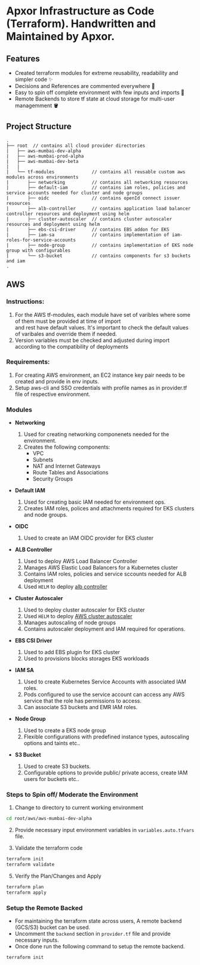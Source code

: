 # Apxor Infrastructure as Code (Terraform). Handwritten and Maintained by Apxor.

## Features

- Created terraform modules for extreme reusability, readability and simpler code ✨
- Decisions and References are commented everywhere 🔦
- Easy to spin off complete environment with few inputs and imports 🚀
- Remote Backends to store tf state at cloud storage for multi-user managemment 🪣

## Project Structure

```
.
├── root  // contains all cloud provider directories
|   ├── aws-mumbai-dev-alpha
|   ├── aws-mumbai-prod-alpha
|   ├── aws-mumbai-dev-beta
|   |
|   └── tf-modules              // contains all reusable custom aws modules across environments
|       ├── networking          // contains all networking resources
|       ├── default-iam         // contains iam roles, policies and service accounts needed for cluster and node groups
|       ├── oidc                // contains openId connect issuer resources
|       ├── alb-controller      // contains application load balancer controller resources and deployment using helm
|       ├── cluster-autoscaler  // contains cluster autoscaler resources and deployment using helm
|       ├── ebs-csi-driver      // contains EBS addon for EKS
|       ├── iam-sa              // contains implementation of iam-roles-for-service-accounts
|       ├── node-group          // contains implementation of EKS node group with configurables
|       └── s3-bucket           // contains components for s3 buckets and iam
.
```

## AWS

### Instructions:

1. For the AWS tf-modules, each module have set of varibles where some of them must be provided at time of import \
   and rest have default values. It's important to check the default values of varibales and override them if needed.
2. Version variables must be checked and adjusted during import according to the compatibility of deployments

### Requirements:

1. For creating AWS environment, an EC2 instance key pair needs to be created and provide in env inputs.
2. Setup aws-cli and SSO credentials with profile names as in provider.tf file of respective environment.

### Modules

- **Networking**

  1.  Used for creating networking componenets needed for the environment.
  2.  Creates the following components:
      - VPC
      - Subnets
      - NAT and Internet Gateways
      - Route Tables and Associations
      - Security Groups

- **Default IAM**

  1.  Used for creating basic IAM needed for environment ops.
  2.  Creates IAM roles, polices and attachments required for EKS clusters and node groups.

- **OIDC**

  1.  Used to create an IAM OIDC provider for EKS cluster

- **ALB Controller**

  1. Used to deploy AWS Load Balancer Controller
  2. Manages AWS Elastic Load Balancers for a Kubernetes cluster
  3. Contains IAM roles, policies and service sccounts needed for ALB deployment
  4. Used `HELM` to deploy [alb controller](https://github.com/kubernetes-sigs/aws-load-balancer-controller)

- **Cluster Autoscaler**

  1. Used to deploy cluster autoscaler for EKS cluster
  2. Used `HELM` to deploy [AWS cluster autoscaler](https://github.com/kubernetes/autoscaler/blob/master/cluster-autoscaler/cloudprovider/aws/README.md)
  3. Manages autoscaling of node groups
  4. Contains autoscaler deployment and IAM required for operations.

- **EBS CSI Driver**

  1.  Used to add EBS plugin for EKS cluster
  2.  Used to provisions blocks storages EKS workloads

- **IAM SA**

  1. Used to create Kubernetes Service Accounts with associated IAM roles.
  2. Pods configured to use the service account can access any AWS service that the role has permissions to access.
  3. Can associate S3 buckets and EMR IAM roles.

- **Node Group**

  1.  Used to create a EKS node group
  2.  Flexible configurations with predefined instance types, autoscaling options and taints etc..

- **S3 Bucket**
  1.  Used to create S3 buckets.
  2.  Configurable options to provide public/ private access, create IAM users for buckets etc..


### Steps to Spin off/ Moderate the Environment

1. Change to directory to current working environment

```bash
cd root/aws/aws-mumbai-dev-alpha
```

2. Provide necessary input environment variables in `variables.auto.tfvars` file.

3. Validate the terraform code

```bash
terraform init
terraform validate
```

5. Verify the Plan/Changes and Apply

```bash
terraform plan
terraform apply
```

### Setup the Remote Backed

- For maintaining the terraform state across users, A remote backend (GCS/S3) bucket can be used.
- Uncomment the `backend` section in `provider.tf` file and provide necessary inputs.
- Once done run the following command to setup the remote backend.

```bash
terraform init
```
